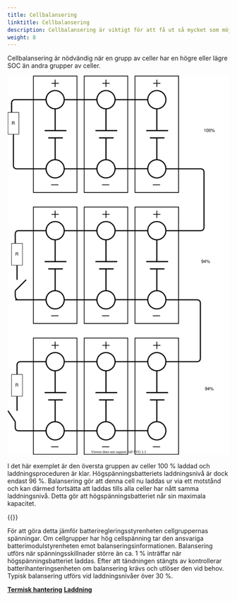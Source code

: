 ```yaml
---
title: Cellbalansering
linktitle: Cellbalansering
description: Cellbalansering är viktigt för att få ut så mycket som möjligt av batteriet.
weight: 8
---
```

<!-- markdownlint-disable MD033 -->
Cellbalansering är nödvändig när en grupp av celler har en högre eller lägre SOC än andra grupper av celler.

<img src="cellbalancing.drawio.svg" class="img-fluid">

I det här exemplet är den översta gruppen av celler 100 % laddad och laddningsproceduren är klar.
Högspänningsbatteriets laddningsnivå är dock endast 96 %. Balansering gör att denna cell nu laddas ur via ett motstånd och kan därmed fortsätta att laddas tills alla celler har nått samma laddningsnivå. Detta gör att högspänningsbatteriet når sin maximala kapacitet.

{{<evkxdisplayaddarticle />}}

För att göra detta jämför batteriregleringsstyrenheten cellgruppernas spänningar. Om cellgrupper har hög cellspänning tar den ansvariga batterimodulstyrenheten emot balanseringsinformationen. Balansering utförs när spänningsskillnader större än ca. 1 % inträffar när högspänningsbatteriet laddas. Efter att tändningen stängts av kontrollerar batterihanteringsenheten om balansering krävs och utlöser den vid behov. Typisk balansering utförs vid laddningsnivåer över 30 %.

<div class="mt-3 mb-3">
    <a href="../thermalmanagement/" class="text-decoration-none text-black"><strong><i class="bi-arrow-left"></i> Termisk hantering</strong></a>
    <a href="../charging/" class="text-decoration-none text-black float-end"><strong>Laddning <i class="bi-arrow-right"></i></strong></a>
</div>
